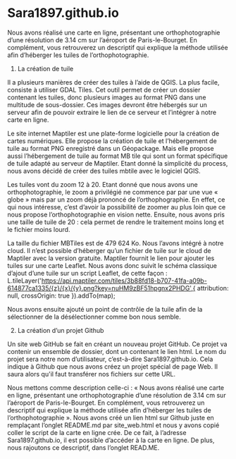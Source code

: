 # Sara1897.github.io
Nous avons réalisé une carte en ligne, présentant une orthophotographie d’une résolution de 3.14 cm sur l’aéroport de Paris-le-Bourget. En complément, vous retrouverez un descriptif qui explique la méthode utilisée afin d’héberger les tuiles de l’orthophotographie. 

1) La création de tuile 

Il a plusieurs manières de créer des tuiles à l’aide de QGIS. La plus facile, consiste à utiliser GDAL Tiles. Cet outil permet de créer un dossier contenant les tuiles, donc plusieurs images au format PNG dans une multitude de sous-dossier. Ces images devront être hébergés sur un serveur afin de pouvoir extraire le lien de ce serveur et l’intégrer à notre carte en ligne.

Le site internet Maptiler est une plate-forme logicielle pour la création de cartes numériques. Elle propose la création de tuile et l’hébergement de tuile au format PNG enregistré dans un Géopackage. Mais elle propose aussi l’hébergement de tuile au format MB tile qui sont un format spécifique de tuile adapté au serveur de Maptiler. Etant donné la simplicité du process, nous avons décidé de créer des tuiles mbtile avec le logiciel QGIS. 

Les tuiles vont du zoom 12 à 20. Etant donné que nous avons une orthophotographie, le zoom a privilégié ne commence par par une vue « globe » mais par un zoom déjà prononcé de l’orthophographie. En effet, ce qui nous intéresse, c’est d’avoir la possibilité de zoomer au plus loin que ce nous propose l’orthophotographie en vision nette. Ensuite, nous avons pris une taille de tuile de 20 : cela permet de rendre le traitement moins long et le fichier moins lourd. 

La taille du fichier MBTiles est de 479 624 Ko. Nous l’avons intégré à notre cloud. Il n’est possible d’héberger qu’un fichier de tuile sur le cloud de Maptiler avec la version gratuite. Maptiler fournit le lien pour ajouter les tuiles sur une carte Leaflet. Nous avons donc suivit le schéma classique d’ajout d’une tuile sur un script Leaflet, de cette façon : L.tileLayer('https://api.maptiler.com/tiles/3b88fd18-b707-41fa-a09b-614877ca1335/{z}/{x}/{y}.png?key=nuHM9zBF51hpgnx2PHDG',{
        attribution: null,
        crossOrigin: true
      }).addTo(map);

Nous avons ensuite ajouté un point de contrôle de la tuile afin de la sélectionner de la désélectionner comme bon nous semble. 

2) La création d’un projet Github

Un site web GitHub se fait en créant un nouveau projet GitHub. Ce projet va contenir un ensemble de dossier, dont un contenant le lien html. 
Le nom du projet sera notre nom d’utilisateur, c’est-à-dire Sara1897.github.io. Cela indique à Github que nous avons créez un projet spécial de page Web. Il saura alors qu'il faut transférer nos fichiers sur cette URL. 

Nous mettons comme description celle-ci : 
« Nous avons réalisé une carte en ligne, présentant une orthophotographie d’une résolution de 3.14 cm sur l’aéroport de Paris-le-Bourget. En complément, vous retrouverez un descriptif qui explique la méthode utilisée afin d’héberger les tuiles de l’orthophotographie ». 
Nous avons créé un lien html sur Github juste en remplaçant l’onglet README.md par site_web.html et nous y avons copié coller le script de la carte en ligne crée. 
De ce fait, à l’adresse Sara1897.github.io, il est possible d’accéder à la carte en ligne. 
De plus, nous rajoutons ce descriptif, dans l’onglet READ.ME.
